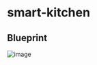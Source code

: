 # smart-kitchen

## Blueprint

![image](https://user-images.githubusercontent.com/49001313/119491091-d3536c00-bd5d-11eb-9fd4-bff1a22b925b.png)
